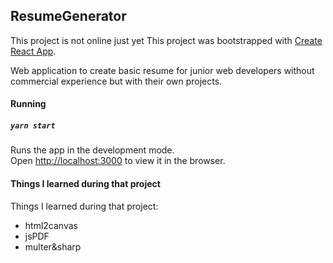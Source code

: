 ## ResumeGenerator

This project is not online just yet
This project was bootstrapped with [Create React App](https://github.com/facebook/create-react-app).

Web application to create basic resume for junior web developers without commercial experience but with their own projects.

#### Running

##### `yarn start`

Runs the app in the development mode.<br />
Open [http://localhost:3000](http://localhost:3000) to view it in the browser.

#### Things I learned during that project

Things I learned during that project:

- html2canvas
- jsPDF
- multer&sharp
